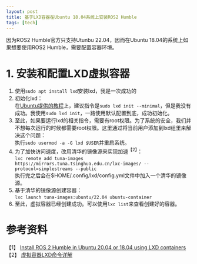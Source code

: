 ```yaml
---
layout: post
title: 基于LXD容器在Ubuntu 18.04系统上安装ROS2 Humble
tags: [tech]
---
```


因为ROS2 Humble官方只支持Utunbu 22.04，因而在Ubuntu 18.04的系统上如果想要使用ROS2 Humble，需要配置容器环境。

# 1. 安装和配置LXD虚拟容器

1. 使用`sudo apt install lxd`安装lxd，我是一次成功的
2. 初始化lxd：<br>
在[Ubuntu提供的教程](https://ubuntu.com/blog/install-ros-2-humble-in-ubuntu-20-04-or-18-04-using-lxd-containers)上，建议指令是`sudo lxd init --minimal`，但是我没有成功。我使用`sudo lxd init`，一路使用默认配置到底，成功初始化。
3. 至此，如果要运行lxd的相关指令，需要有root权限。为了系统的安全，我们并不想每次运行的时候都需要root权限。这里通过将当前用户添加到lxd组里来解决这个问题：<br>
执行`sudo usermod -a -G lxd $USER`并重启系统。
4. 为了加快访问速度，改用清华的镜像源来实现加速$^{【2】}$：<br>
`lxc remote add tuna-images https://mirrors.tuna.tsinghua.edu.cn/lxc-images/ --protocol=simplestreams --public`<br>
执行完之后会在$HOME/.config/lxd/config.yml文件中加入一个清华的镜像源。
5. 基于清华的镜像源创建容器：<br>
`lxc launch tuna-images:ubuntu/22.04 ubuntu-container`
6. 至此，虚拟容器已经创建成功。可以使用`lxc list`来查看创建好的容器。

# 参考资料

【1】 [Install ROS 2 Humble in Ubuntu 20.04 or 18.04 using LXD containers](https://ubuntu.com/blog/install-ros-2-humble-in-ubuntu-20-04-or-18-04-using-lxd-containers)
【2】 [虚拟容器LXD命令详解](https://blog.csdn.net/weixin_45266856/article/details/129091058)
